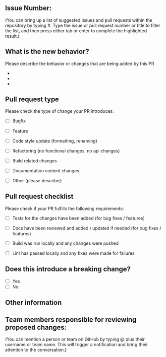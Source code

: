 ## Issue Number: 
(You can bring up a list of suggested issues and pull requests within the repository by typing #. 
Type the issue or pull request number or title to filter the list, and then press either tab or enter to complete the highlighted result.)

## What is the new behavior?
Please describe the behavior or changes that are being added by this PR

-
-
-


## Pull request type

Please check the type of change your PR introduces:
- [ ] Bugfix
- [ ] Feature
- [ ] Code style update (formatting, renaming)
- [ ] Refactoring (no functional changes, no api changes)
- [ ] Build related changes
- [ ] Documentation content changes
- [ ] Other (please describe): 


## Pull request checklist

Please check if your PR fulfills the following requirements:
- [ ] Tests for the changes have been added (for bug fixes / features)
- [ ] Docs have been reviewed and added / updated if needed (for bug fixes / features)
- [ ] Build was run locally and any changes were pushed
- [ ] Lint has passed locally and any fixes were made for failures




## Does this introduce a breaking change?

- [ ] Yes
- [ ] No

<!-- If this introduces a breaking change, please describe the impact and migration path for existing applications below. -->


## Other information

<!-- Any other information that is important to this PR such as screenshots of how the component looks before and after the change. -->

## Team members responsible for reviewing proposed changes:
(You can mention a person or team on GitHub by typing @ plus their username or team name. 
This will trigger a notification and bring their attention to the conversation.)
